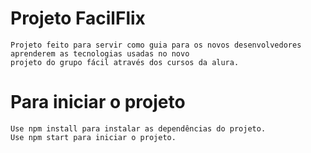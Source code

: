# Projeto FacilFlix 

    Projeto feito para servir como guia para os novos desenvolvedores aprenderem as tecnologias usadas no novo 
    projeto do grupo fácil através dos cursos da alura.

# Para iniciar o projeto

    Use npm install para instalar as dependências do projeto.
    Use npm start para iniciar o projeto.
